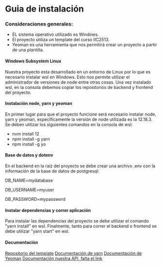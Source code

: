 # Guia de instalación

### Consideraciones generales:

- EL sistema operativo utilizado es Windows.
- El proyecto utiliza un template del curso IIC2513.
- Yeoman es una herramienta que nos permitirá crear un proyecto a partir de una plantilla.

#### Windows Subsystem Linux

Nuestra proyecto esta desarrollado en un entorno de Linux por lo que es necesario instalar wsl en Windows. Esto nos permite utilizar el administrador de versiones de node entre otras cosas. Una vez instalado wsl, en la consola debemos copiar los repositorios de backend y frontend del proyecto.

#### Instalación node, yarn y yeoman

En primer lugar para que el proyecto funcione será necesario instalar node, yarn y yeoman, específicamente la versión de node utilizada es la 12.18.3. Se deben utilizar los siguientes comandos en la consola de wsl:
- nvm install 12
- npm install -g yarn
- npm install -g yo

#### Base de datos y dotenv

En el backend en la raiz del proyecto se debe crear una archivo .env con la información de la base de datos de postgresql:

DB_NAME=mydatabase

DB_USERNAME=myuser

DB_PASSWORD=mypassword

#### Instalar dependencias y correr aplicación

Para instalar las dependencias del proyecto se debe utilizar el comando "yarn install" en wsl.
Finalmente, tanto para correr el backend o frontend se debe utilizar "yarn start" en wsl.

#### Documentación

[Repositorio del template](https://github.com/IIC2513/generator-template/wiki/Generator-commands)
[Documentación de yarn](https://yarnpkg.com/)
[Documentación de Yeoman](https://yeoman.io/)
[Documentación nuestra API, falta el link](https://documenter.getpostman.com/view/13524334/TzeWF7TR#70c4b41d-7485-4032-ae28-2318b9e0729e)
